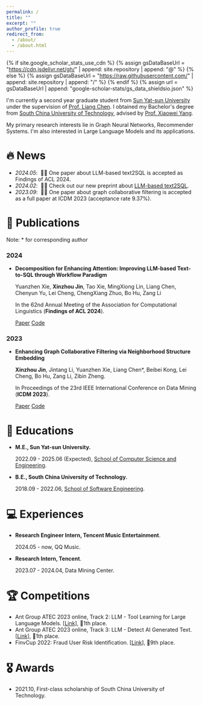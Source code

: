 ```yaml
---
permalink: /
title: ""
excerpt: ""
author_profile: true
redirect_from: 
  - /about/
  - /about.html
---
```


{% if site.google_scholar_stats_use_cdn %}
{% assign gsDataBaseUrl = "https://cdn.jsdelivr.net/gh/" | append: site.repository | append: "@" %}
{% else %}
{% assign gsDataBaseUrl = "https://raw.githubusercontent.com/" | append: site.repository | append: "/" %}
{% endif %}
{% assign url = gsDataBaseUrl | append: "google-scholar-stats/gs_data_shieldsio.json" %}

<span class='anchor' id='about-me'></span>

I'm currently a second year graduate student from [Sun Yat-sun University](https://www.sysu.edu.cn) under the supervision of [Prof. Liang Chen](https://chenliang.tech).
I obtained my Bachelor's degree from [South China University of Technology](https://www.scut.edu.cn/), advised by [Prof. Xiaowei Yang](https://www2.scut.edu.cn/sse/2018/0615/c16788a270764/page.htm).

My primary research interests lie in Graph Neural Networks, Recommender Systems. I'm also interested in Large Language Models and its applications.


# 🔥 News
- *2024.05*: &nbsp;🎉🎉 One paper about LLM-based text2SQL is accepted as Findings of ACL 2024. 
- *2024.02*: &nbsp;📣📣 Check out our new preprint about [LLM-based text2SQL](https://arxiv.org/abs/2402.10671).
- *2023.09*: &nbsp;🎉🎉 One paper about graph collaborative filtering is accepted as a full paper at ICDM 2023 (acceptance rate 9.37%).

# 📝 Publications

Note: * for corresponding author

### 2024

- **Decomposition for Enhancing Attention: Improving LLM-based Text-to-SQL through Workflow Paradigm**

  Yuanzhen Xie, **Xinzhou Jin**, Tao Xie, MingXiong Lin, Liang Chen, Chenyun Yu, Lei Cheng, ChengXiang Zhuo, Bo Hu, Zang Li

  In the 62nd Annual Meeting of the Association for Computational Linguistics (**Findings of ACL 2024**).

  [Paper](https://arxiv.org/abs/2402.10671) [Code](https://github.com/FlyingFeather/DEA-SQL)

### 2023

- **Enhancing Graph Collaborative Filtering via Neighborhood Structure Embedding**

  **Xinzhou Jin**, Jintang Li, Yuanzhen Xie, Liang Chen*, Beibei Kong, Lei Cheng, Bo Hu, Zang Li, Zibin Zheng.

  In Proceedings of the 23rd IEEE International Conference on Data Mining (**ICDM 2023**).

  [Paper](https://ieeexplore.ieee.org/document/10415768) [Code](https://github.com/downeykking/NSE)

# 📖 Educations
- **M.E., Sun Yat-sun University.**

  2022.09 - 2025.06 (Expected), [School of Computer Science and Engineering](https://cse.sysu.edu.cn/).

- **B.E., South China University of Technology.**

  2018.09 - 2022.06, [School of Software Engineering](https://www2.scut.edu.cn/sse/).


# 💻 Experiences
- **Research Engineer Intern, Tencent Music Entertainment**.

  2024.05 - now, QQ Music.
  
- **Research Intern, Tencent**.

  2023.07 - 2024.04, Data Mining Center.



# 🏆 Competitions

- Ant Group ATEC 2023 online, Track 2: LLM - Tool Learning for Large Language Models. [[Link](https://www.atecup.cn/matchHomeDetails/100001/100002)], 🥇1th place.
- Ant Group ATEC 2023 online, Track 3: LLM - Detect AI Generated Text. [[Link](https://www.atecup.cn/matchHomeDetails/100001/100003)], 🥇1th place.
- FinvCup 2022: Fraud User Risk Identification. [[Link](https://ai.ppdai.com/mirror/goToMirrorDetailSix?mirrorId=28&tabindex=2)], 🏅9th place.

# 🎖 Awards

- 2021.10, First-class scholarship of South China University of Technology.

